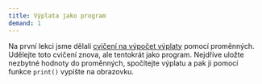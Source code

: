```yaml
---
title: Výplata jako program
demand: 1
---
```


Na první lekci jsme dělali [cvičení na výpočet výplaty](../../hodnoty-promenne-funkce#cvi-vyplata) pomocí proměnných. Udělejte toto cvičení znova, ale tentokrát jako program. Nejdříve uložte nezbytné hodnoty do proměnných, spočítejte výplatu a pak ji pomocí funkce `print()` vypište na obrazovku.
